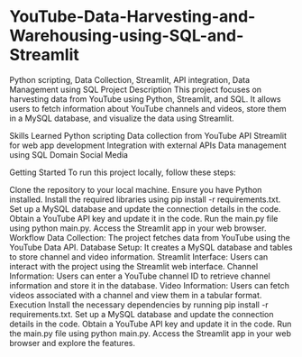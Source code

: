 # YouTube-Data-Harvesting-and-Warehousing-using-SQL-and-Streamlit
Python scripting, Data Collection, Streamlit, API integration, Data Management using SQL
Project Description
This project focuses on harvesting data from YouTube using Python, Streamlit, and SQL. It allows users to fetch information about YouTube channels and videos, store them in a MySQL database, and visualize the data using Streamlit.

Skills Learned
Python scripting
Data collection from YouTube API
Streamlit for web app development
Integration with external APIs
Data management using SQL
Domain
Social Media

Getting Started
To run this project locally, follow these steps:

Clone the repository to your local machine.
Ensure you have Python installed.
Install the required libraries using pip install -r requirements.txt.
Set up a MySQL database and update the connection details in the code.
Obtain a YouTube API key and update it in the code.
Run the main.py file using python main.py.
Access the Streamlit app in your web browser.
Workflow
Data Collection: The project fetches data from YouTube using the YouTube Data API.
Database Setup: It creates a MySQL database and tables to store channel and video information.
Streamlit Interface: Users can interact with the project using the Streamlit web interface.
Channel Information: Users can enter a YouTube channel ID to retrieve channel information and store it in the database.
Video Information: Users can fetch videos associated with a channel and view them in a tabular format.
Execution
Install the necessary dependencies by running pip install -r requirements.txt.
Set up a MySQL database and update the connection details in the code.
Obtain a YouTube API key and update it in the code.
Run the main.py file using python main.py.
Access the Streamlit app in your web browser and explore the features.
